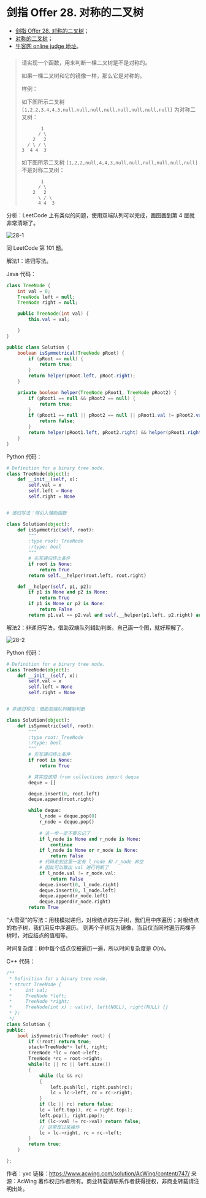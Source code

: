 # 剑指 Offer 28. 对称的二叉树

+ [剑指 Offer 28. 对称的二叉树](https://leetcode-cn.com/problems/dui-cheng-de-er-cha-shu-lcof/)；
+ [对称的二叉树](https://www.acwing.com/problem/content/38/)；
+ [牛客网 online judge 地址](https://www.nowcoder.com/practice/ff05d44dfdb04e1d83bdbdab320efbcb?tpId=13&tqId=11211&tPage=3&rp=3&ru=/ta/coding-interviews&qru=/ta/coding-interviews/question-ranking)。

### 



> 请实现一个函数，用来判断一棵二叉树是不是对称的。
>
> 如果一棵二叉树和它的镜像一样，那么它是对称的。
>
> 样例：
>
> 如下图所示二叉树 `[1,2,2,3,4,4,3,null,null,null,null,null,null,null,null]` 为对称二叉树：
> ```
>        1
>       / \
>     2   2
>   / \ / \
> 3  4 4  3
> ```
> 如下图所示二叉树 `[1,2,2,null,4,4,3,null,null,null,null,null,null]` 不是对称二叉树：
> ```
>        1
>       / \
>     2   2
>       \ / \
>       4 4  3
> ```

分析：LeetCode 上有类似的问题，使用双端队列可以完成，画图画到第 4 层就非常清晰了。

![28-1](https://liweiwei1419.github.io/images/sword-for-offer/28-1.jpg)

同 LeetCode 第  101 题。

解法1：递归写法。

Java 代码：

```java
class TreeNode {
    int val = 0;
    TreeNode left = null;
    TreeNode right = null;

    public TreeNode(int val) {
        this.val = val;

    }
}

public class Solution {
    boolean isSymmetrical(TreeNode pRoot) {
        if (pRoot == null) {
            return true;
        }
        return helper(pRoot.left, pRoot.right);
    }

    private boolean helper(TreeNode pRoot1, TreeNode pRoot2) {
        if (pRoot1 == null && pRoot2 == null) {
            return true;
        }
        if (pRoot1 == null || pRoot2 == null || pRoot1.val != pRoot2.val) {
            return false;
        }
        return helper(pRoot1.left, pRoot2.right) && helper(pRoot1.right, pRoot2.left);
    }
}
```

Python 代码：

```python
# Definition for a binary tree node.
class TreeNode(object):
    def __init__(self, x):
        self.val = x
        self.left = None
        self.right = None


# 递归写法：得引入辅助函数

class Solution(object):
    def isSymmetric(self, root):
        """
        :type root: TreeNode
        :rtype: bool
        """
        # 先写递归终止条件
        if root is None:
            return True
        return self.__helper(root.left, root.right)

    def __helper(self, p1, p2):
        if p1 is None and p2 is None:
            return True
        if p1 is None or p2 is None:
            return False
        return p1.val == p2.val and self.__helper(p1.left, p2.right) and self.__helper(p1.right, p2.left)
```

解法2：非递归写法，借助双端队列辅助判断。自己画一个图，就好理解了。

![28-2](https://liweiwei1419.github.io/images/sword-for-offer/28-2.jpg)

Python 代码：

```python
# Definition for a binary tree node.
class TreeNode(object):
    def __init__(self, x):
        self.val = x
        self.left = None
        self.right = None


# 非递归写法：借助双端队列辅助判断

class Solution(object):
    def isSymmetric(self, root):
        """
        :type root: TreeNode
        :rtype: bool
        """
        # 先写递归终止条件
        if root is None:
            return True

        # 其实应该用 from collections import deque
        deque = []

        deque.insert(0, root.left)
        deque.append(root.right)

        while deque:
            l_node = deque.pop(0)
            r_node = deque.pop()
            
            # 这一步一定不要忘记了
            if l_node is None and r_node is None:
                continue
            if l_node is None or r_node is None:
                return False
            # 代码走到这里一定有 l_node 和 r_node 非空
            # 因此可以取出 val 进行判断了
            if l_node.val != r_node.val:
                return False
            deque.insert(0, l_node.right)
            deque.insert(0, l_node.left)
            deque.append(r_node.left)
            deque.append(r_node.right)
        return True
```

“大雪菜”的写法：用栈模拟递归，对根结点的左子树，我们用中序遍历；对根结点的右子树，我们用反中序遍历。
则两个子树互为镜像，当且仅当同时遍历两棵子树时，对应结点的值相等。

时间复杂度：树中每个结点仅被遍历一遍，所以时间复杂度是 $O(n)$。

C++ 代码：

```c++
/**
 * Definition for a binary tree node.
 * struct TreeNode {
 *     int val;
 *     TreeNode *left;
 *     TreeNode *right;
 *     TreeNode(int x) : val(x), left(NULL), right(NULL) {}
 * };
 */
class Solution {
public:
    bool isSymmetric(TreeNode* root) {
        if (!root) return true;
        stack<TreeNode*> left, right;
        TreeNode *lc = root->left;
        TreeNode *rc = root->right;
        while(lc || rc || left.size())
        {
            while (lc && rc)
            {
                left.push(lc), right.push(rc);
                lc = lc->left, rc = rc->right;
            }
            if (lc || rc) return false;
            lc = left.top(), rc = right.top();
            left.pop(), right.pop();
            if (lc->val != rc->val) return false;
            // 这里反过来操作
            lc = lc->right, rc = rc->left;
        }
        return true;
    }

};
```

作者：yxc
链接：https://www.acwing.com/solution/AcWing/content/747/
来源：AcWing
著作权归作者所有。商业转载请联系作者获得授权，非商业转载请注明出处。

<script src='https://cdnjs.cloudflare.com/ajax/libs/mathjax/2.7.5/MathJax.js?config=TeX-MML-AM_CHTML' async></script>
<script type="text/x-mathjax-config">
MathJax.Hub.Config({
tex2jax: {
  inlineMath: [['$','$'], ['\\(','\\)']],
  processEscapes: true
  },
displayAlign : "left",
TeX: {
        equationNumbers: {
            autoNumber: "all",
            useLabelIds: true
        }
    },
    "HTML-CSS": {
        linebreaks: {
            automatic: true
        },
        scale: 100,
        styles: {
          ".MathJax_Display": {
            "text-align": "left",
            "width" : "auto",
            "margin": "10px 0px 10px 0px !important",
            "background-color": "#f5f5f5 !important",
            "border-radius": "3px !important",
            border:  "1px solid #ccc !important",
            padding: "5px 5px 5px 5px !important"
          },
          ".MathJax": {
            "background-color": "#f5f5f5 !important",
            padding: "2px 2px 2px 2px !important"
          }
        }
    },
    SVG: {
        linebreaks: {
            automatic: true
        }
    }
});
</script>